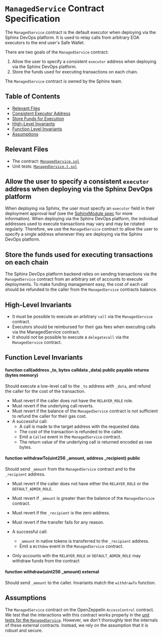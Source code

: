 # `ManagedService` Contract Specification

The `ManagedService` contract is the default executor when deploying via the Sphinx DevOps platform. It is used to relay calls from arbitrary EOA executors to the end user's Safe Wallet.

There are two goals of the `ManagedService` contract:
1. Allow the user to specify a consistent `executor` address when deploying via the Sphinx DevOps platform.
2. Store the funds used for executing transactions on each chain.

The `ManagedService` contract is owned by the Sphinx team.

## Table of Contents

- [Relevant Files](#relevant-files)
- [Consistent Executor Address](#allow-the-user-to-specify-a-consistent-executor-address-when-deploying-via-the-sphinx-devops-platform)
- [Store Funds for Execution](#store-the-funds-used-for-executing-transactions-on-each-chain)
- [High-Level Invariants](#high-level-invariants)
- [Function Level Invariants](#function-level-invariants)
- [Assumptions](#assumptions)

## Relevant Files

- The contract: [`ManagedService.sol`](TODO(end))
- Unit tests: [`ManagedService.t.sol`](TODO(end))

## Allow the user to specify a consistent `executor` address when deploying via the Sphinx DevOps platform
When deploying via Sphinx, the user must specify an `executor` field in their deployment approval leaf (see the [SphinxModule spec](TODO(end)) for more information). When deploying via the Sphinx DevOps platform, the individual addresses used to execute transactions may vary and may be rotated regularly. Therefore, we use the `ManagedService` contract to allow the user to specify a single address whenever they are deploying via the Sphinx DevOps platform.

## Store the funds used for executing transactions on each chain
The Sphinx DevOps platform backend relies on sending transactions via the `ManagedService` contract from an arbitrary set of accounts to execute deployments. To make funding management easy, the cost of each call should be refunded to the caller from the `ManagedService` contracts balance.

## High-Level Invariants
- It must be possible to execute an arbitrary `call` via the `ManagedService` contract.
- Executors should be reimbursed for their gas fees when executing calls via the ManagedService contract.
- It should *not* be possible to execute a `delegatecall` via the `ManagedService` contract.

## Function Level Invariants

#### function call(address _to, bytes calldata _data) public payable returns (bytes memory)
Should execute a low-level call to the `_to` address with `_data`, and refund the caller for the cost of the transaction.

- Must revert if the caller does not have the `RELAYER_ROLE` role.
- Must revert if the underlying call reverts.
- Must revert if the balance of the `ManagedService` contract is not sufficient to refund the caller for their gas cost.
- A successful call:
  - A call is made to the target address with the requested data.
  - The cost of the transaction is refunded to the caller.
  - Emit a `Called` event in the `ManagedService` contract.
  - The return value of the underlying call is returned encoded as raw bytes.

#### function withdrawTo(uint256 _amount, address _recipient) public
Should send `_amount` from the `ManagedService` contract and to the `_recipient` address.

- Must revert if the caller does not have either the `RELAYER_ROLE` or the `DEFAULT_ADMIN_ROLE`.
- Must revert if `_amount` is greater than the balance of the `ManagedService` contract.
- Must revert if the `_recipient` is the zero address.
- Must revert if the transfer fails for any reason.
- A successful call:
  - `_amount` in native tokens is transferred to the `_recipient` address.
  - Emit a `Withdew` event in the `ManagedService` contract.

- Only accounts with the `RELAYER_ROLE` or `DEFAULT_ADMIN_ROLE` may withdraw funds from the contract

#### function withdraw(uint256 _amount) external
Should send `_amount` to the caller. Invariants match the `withdrawTo` function.

## Assumptions
The `ManagedService` contract on the OpenZeppelin `AccessControl` contract. We test that the interactions with this contract works properly in the [unit tests for the `ManagedService`](TODO(end)). However, we don't thoroughly test the internals of these external contracts. Instead, we rely on the assumption that it is robust and secure.

